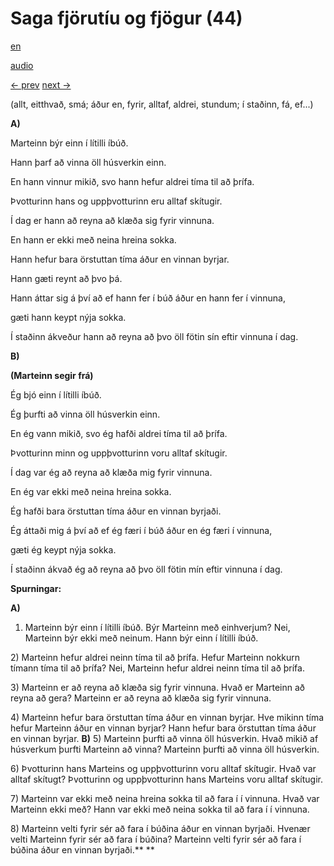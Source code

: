 # Saga fjörutíu og fjögur (44)

[en](../en/story_44.md)

[audio](../audio/story_44.mp3)

[← prev](../is/story_43.md)
[next →](../is/story_45.md)

(allt, eitthvað, smá; áður en, fyrir,
alltaf, aldrei, stundum; í staðinn, fá, ef...)

**A)**

Marteinn býr einn í lítilli íbúð.

Hann þarf að vinna öll húsverkin einn.

En hann vinnur mikið, svo hann hefur aldrei tíma til að þrífa.

Þvotturinn hans og uppþvotturinn eru alltaf skítugir.

Í dag er hann að reyna að klæða sig fyrir vinnuna.

En hann er ekki með neina hreina sokka.

Hann hefur bara örstuttan tíma áður en vinnan byrjar.

Hann gæti reynt að þvo þá.

Hann áttar sig á því að ef hann fer í búð áður en hann fer í vinnuna,

gæti hann keypt nýja sokka.

Í staðinn ákveður hann að reyna að þvo öll fötin sín eftir vinnuna í
dag.

**B)**

**(Marteinn segir frá)**

Ég bjó einn í lítilli íbúð.

Ég þurfti að vinna öll húsverkin einn.

En ég vann mikið, svo ég hafði aldrei tíma til að þrífa.

Þvotturinn minn og uppþvotturinn voru alltaf skítugir.

Í dag var ég að reyna að klæða mig fyrir vinnuna.

En ég var ekki með neina hreina sokka.

Ég hafði bara örstuttan tíma áður en vinnan byrjaði.

Ég áttaði mig á því að ef ég færi í búð áður en ég færi í vinnuna,

gæti ég keypt nýja sokka.

Í staðinn ákvað ég að reyna að þvo öll fötin mín eftir vinnuna í dag.

**Spurningar:**

**A)**
1) Marteinn býr einn í lítilli íbúð. Býr Marteinn með einhverjum? Nei,
Marteinn býr ekki með neinum. Hann býr einn í lítilli íbúð.

2\) Marteinn hefur aldrei neinn tíma til að þrífa. Hefur Marteinn
nokkurn tímann tíma til að þrífa? Nei, Marteinn hefur aldrei neinn tíma
til að þrífa.

3\) Marteinn er að reyna að klæða sig fyrir vinnuna. Hvað er Marteinn að
reyna að gera? Marteinn er að reyna að klæða sig fyrir vinnuna.

4\) Marteinn hefur bara örstuttan tíma áður en vinnan byrjar. Hve mikinn
tíma hefur Marteinn áður en vinnan byrjar? Hann hefur bara örstuttan
tíma áður en vinnan byrjar.
**B)**
5) Marteinn þurfti að vinna öll húsverkin. Hvað mikið af húsverkum
þurfti Marteinn að vinna? Marteinn þurfti að vinna öll húsverkin.

6\) Þvotturinn hans Marteins og uppþvotturinn voru alltaf skítugir. Hvað
var alltaf skítugt? Þvotturinn og uppþvotturinn hans Marteins voru
alltaf skítugir.

7\) Marteinn var ekki með neina hreina sokka til að fara í í vinnuna.
Hvað var Marteinn ekki með? Hann var ekki með neina sokka til að fara í
í vinnuna.

8\) Marteinn velti fyrir sér að fara í búðina áður en vinnan byrjaði.
Hvenær velti Marteinn fyrir sér að fara í búðina? Marteinn velti fyrir
sér að fara í búðina áður en vinnan byrjaði.**
**
